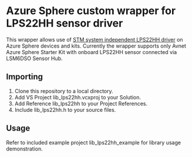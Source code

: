 # Azure Sphere custom wrapper for LPS22HH sensor driver
This wrapper allows use of [STM system independent LPS22HH driver](https://github.com/STMicroelectronics/STMems_Standard_C_drivers/tree/master/lps22hh_STdC) on Azure Sphere devices and kits. Currently the wrapper supports only Avnet Azure Sphere Starter Kit with onboard LPS22HH sensor connected via LSM6DSO Sensor Hub.

## Importing
1. Clone this repository to a local directory.
2. Add VS Project lib_lps22hh.vcxproj to your Solution.
3. Add Reference lib_lps22hh to your Project References.
4. Include lib_lps22hh.h to your source files.

## Usage
Refer to included example project lib_lps22hh_example for library usage demonstration.
